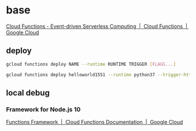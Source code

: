# base

[Cloud Functions - Event-driven Serverless Computing  |  Cloud Functions  |  Google Cloud](https://cloud.google.com/functions/)

## deploy
```sh
gcloud functions deploy NAME --runtime RUNTIME TRIGGER [FLAGS...]
```

```sh
gcloud functions deploy helloworld1551 --runtime python37 --trigger-http
```


## local debug

### Framework for Node.js 10

[Functions Framework  |  Cloud Functions Documentation  |  Google Cloud](https://cloud.google.com/functions/docs/functions-framework)

